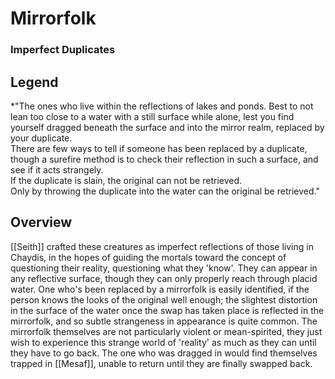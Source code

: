 # Mirrorfolk
### Imperfect Duplicates

## Legend

*"The ones who live within the reflections of lakes and ponds.
Best to not lean too close to a water with a still surface while alone, lest you find yourself dragged beneath the surface and into the mirror realm, replaced by your duplicate.  
There are few ways to tell if someone has been replaced by a duplicate, though a surefire method is to check their reflection in such a surface, and see if it acts strangely.  
If the duplicate is slain, the original can not be retrieved.  
Only by throwing the duplicate into the water can the original be retrieved."

## Overview

[[Seith]] crafted these creatures as imperfect reflections of those living in Chaydis, in the hopes of guiding the mortals toward the concept of questioning their reality, questioning what they 'know'.
They can appear in any reflective surface, though they can only properly reach through placid water.
One who's been replaced by a mirrorfolk is easily identified, if the person knows the looks of the original well enough; the slightest distortion in the surface of the water once the swap has taken place is reflected in the mirrorfolk, and so subtle strangeness in appearance is quite common.
The mirrorfolk themselves are not particularly violent or mean-spirited, they just wish to experience this strange world of 'reality' as much as they can until they have to go back.
The one who was dragged in would find themselves trapped in [[Mesaf]], unable to return until they are finally swapped back.